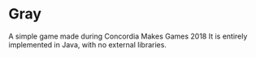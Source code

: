 # Gray
A simple game made during Concordia Makes Games 2018
It is entirely implemented in Java, with no external libraries.
